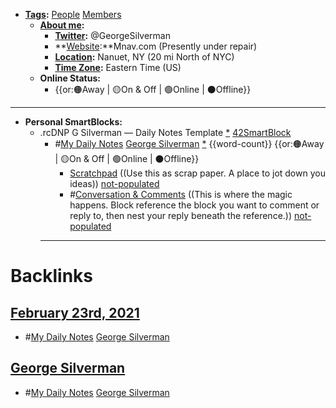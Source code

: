 - **[Tags](<Tags.md>):** [People](<People.md>) [Members](<Members.md>)
    - **[About me](<About me.md>):**
        - **[Twitter](<Twitter.md>):** @GeorgeSilverman
        - **[Website](<Website.md>):**Mnav.com (Presently under repair)
        - **[Location](<Location.md>):** Nanuet, NY (20 mi North of NYC)
        - **[Time Zone](<Time Zone.md>):** Eastern Time (US)
    - **Online Status:**  
        - {{or:🟠Away | 🟡On & Off | 🟢Online | ⚫️Offline}}
- ---
- **Personal SmartBlocks:**
    - .rcDNP G Silverman — Daily Notes Template [*]([gs](<gs.md>)) [42SmartBlock](<42SmartBlock.md>)
        - #[My Daily Notes](<My Daily Notes.md>) [George Silverman](<George Silverman.md>) [*]([gs](<gs.md>)) {{word-count}}  {{or:🟠Away | 🟡On & Off | 🟢Online | ⚫️Offline}}
            - [Scratchpad](<Scratchpad.md>) ((Use this as scrap paper. A place to jot down you ideas)) [not-populated](<not-populated.md>)
            - #[Conversation & Comments](<Conversation & Comments.md>) ((This is where the magic happens. Block reference the block you want to comment or reply to, then nest your reply beneath the reference.)) [not-populated](<not-populated.md>)
        - ---

# Backlinks
## [February 23rd, 2021](<February 23rd, 2021.md>)
- #[My Daily Notes](<My Daily Notes.md>) [George Silverman](<George Silverman.md>)

## [George Silverman](<George Silverman.md>)
- #[My Daily Notes](<My Daily Notes.md>) [George Silverman](<George Silverman.md>)

